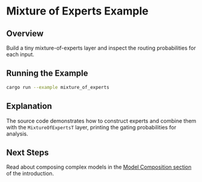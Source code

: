 # Mixture of Experts Example

## Overview

Build a tiny mixture-of-experts layer and inspect the routing probabilities for
each input.

## Running the Example

```bash
cargo run --example mixture_of_experts
```

## Explanation

The source code demonstrates how to construct experts and combine them with the
`MixtureOfExpertsT` layer, printing the gating probabilities for analysis.

## Next Steps

Read about composing complex models in the
[Model Composition section](../introduction.md#model-composition) of the
introduction.
